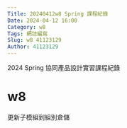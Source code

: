 ```yaml
---
Title: 20240412w8 Spring 課程紀錄
Date: 2024-04-12 16:00
Category: w8
Tags: 網誌編寫
Slug: w8 41123129
Author: 41123129
---
```


2024 Spring 協同產品設計實習課程紀錄

<!-- PELICAN_END_SUMMARY -->

# w8
更新子模組到組別倉儲





